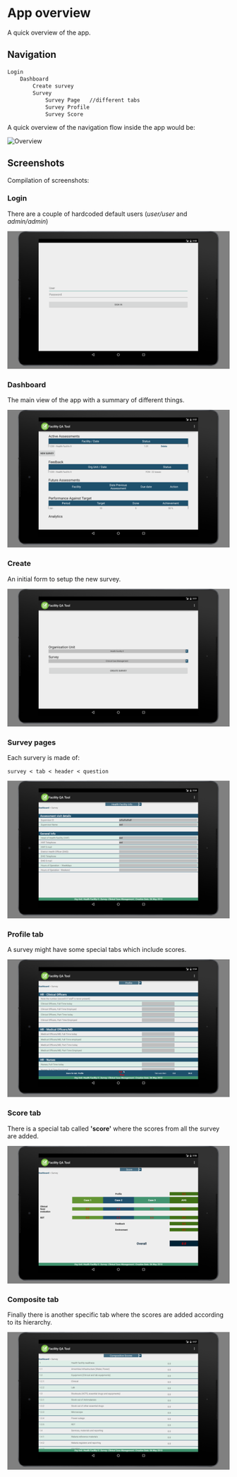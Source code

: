 # App overview

A quick overview of the app.

## Navigation 

    Login
        Dashboard
            Create survey
            Survey
                Survey Page   //different tabs
                Survey Profile
                Survey Score


A quick overview of the navigation flow inside the app would be:

![Overview](https://www.lucidchart.com/publicSegments/view/5559a785-85b4-451b-bd11-5e660a004a17/image.png)


## Screenshots

Compilation of screenshots:

### Login

There are a couple of hardcoded default users (*user/user* and *admin/admin*)

![Login](img/login.png)

### Dashboard

The main view of the app with a summary of different things.

![Dashboard](img/dashboard.png)

### Create

An initial form to setup the new survey.

![Dashboard](img/create_survey.png)

### Survey pages

Each survery is made of:

    survey < tab < header < question

![Dashboard](img/survey_page.png)

### Profile tab

A survey might have some special tabs which include scores.

![Dashboard](img/survey_profile.png)

### Score tab

There is a special tab called **'score'** where the scores from all the survey are added.

![Dashboard](img/survey_score.png)

### Composite tab

Finally there is another specific tab where the scores are added according to its hierarchy.

![Dashboard](img/survey_composite_scores.png)